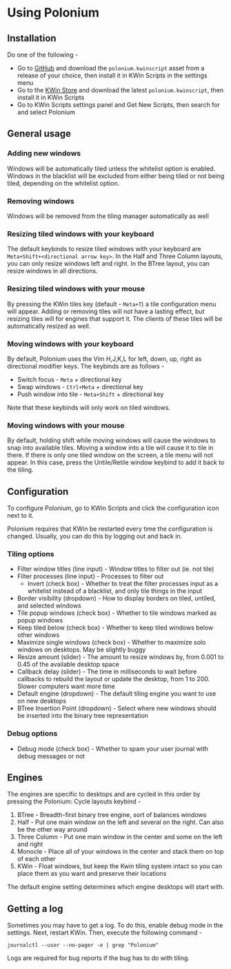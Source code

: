 # Using Polonium

## Installation

Do one of the following -
* Go to [GitHub](https://github.com/zeroxoneafour/polonium/releases/) and download the `polonium.kwinscript` asset from a release of your choice, then install it in KWin Scripts in the settings menu
* Go to the [KWin Store](https://store.kde.org/p/2042756) and download the latest `polonium.kwinscript`, then install it in KWin Scripts
* Go to KWin Scripts settings panel and Get New Scripts, then search for and select Polonium

## General usage

### Adding new windows
Windows will be automatically tiled unless the whitelist option is enabled. Windows in the blacklist will be excluded from either being tiled or not being tiled, depending on the whitelist option.

### Removing windows
Windows will be removed from the tiling manager automatically as well

### Resizing tiled windows with your keyboard
The default keybinds to resize tiled windows with your keyboard are `Meta+Shift+<directional arrow key>`. In the Half and Three Column layouts, you can only resize windows left and right. In the BTree layout, you can resize windows in all directions.

### Resizing tiled windows with your mouse
By pressing the KWin tiles key (default - `Meta+T`) a tile configuration menu will appear. Adding or removing tiles will not have a lasting effect, but resizing tiles will for engines that support it. The clients of these tiles will be automatically resized as well.

### Moving windows with your keyboard
By default, Polonium uses the Vim H,J,K,L for left, down, up, right as directional modifier keys. The keybinds are as follows -
* Switch focus - `Meta` + directional key
* Swap windows - `Ctrl+Meta` + directional key
* Push window into tile - `Meta+Shift` + directional key

Note that these keybinds will only work on tiled windows.

### Moving windows with your mouse
By default, holding shift while moving windows will cause the windows to snap into available tiles. Moving a window into a tile will cause it to tile in there. If there is only one tiled window on the screen, a tile menu will not appear. In this case, press the Untile/Retile window keybind to add it back to the tiling.

## Configuration

To configure Polonium, go to KWin Scripts and click the configuration icon next to it.

Polonium requires that KWin be restarted every time the configuration is changed. Usually, you can do this by logging out and back in.

### Tiling options
* Filter window titles (line input) - Window titles to filter out (ie. not tile)
* Filter processes (line input) - Processes to filter out
  - Invert (check box) - Whether to treat the filter processes input as a whitelist instead of a blacklist, and only tile things in the input
* Border visibility (dropdown) - How to display borders on tiled, untiled, and selected windows
* Tile popup windows (check box) - Whether to tile windows marked as popup windows
* Keep tiled below (check box) - Whether to keep tiled windows below other windows
* Maximize single windows (check box) - Whether to maximize solo windows on desktops. May be slightly buggy
* Resize amount (slider) - The amount to resize windows by, from 0.001 to 0.45 of the available desktop space
* Callback delay (slider) - The time in milliseconds to wait before callbacks to rebuild the layout or update the desktop, from 1 to 200. Slower computers want more time
* Default engine (dropdown) - The default tiling engine you want to use on new desktops
* BTree Insertion Point (dropdown) - Select where new windows should be inserted into the binary tree representation

### Debug options
* Debug mode (check box) - Whether to spam your user journal with debug messages or not

## Engines

The engines are specific to desktops and are cycled in this order by pressing the Polonium: Cycle layouts keybind -
1. BTree - Breadth-first binary tree engine, sort of balances windows
2. Half - Put one main window on the left and several on the right. Can also be the other way around
3. Three Column - Put one main window in the center and some on the left and right
4. Monocle - Place all of your windows in the center and stack them on top of each other
5. KWin - Float windows, but keep the Kwin tiling system intact so you can place them as you want and preserve their locations

The default engine setting determines which engine desktops will start with.

## Getting a log

Sometimes you may have to get a log. To do this, enable debug mode in the settings. Next, restart KWin. Then, execute the following command -

```
journalctl --user --no-pager -e | grep "Polonium"
```

Logs are required for bug reports if the bug has to do with tiling.

